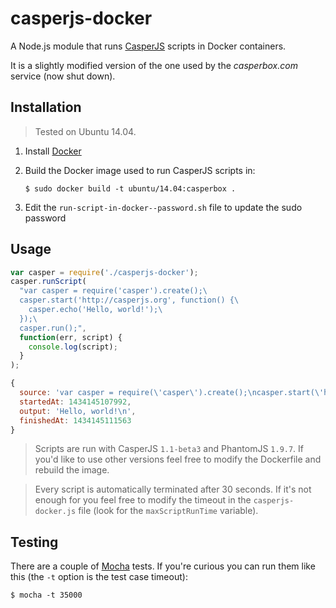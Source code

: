 # casperjs-docker

A Node.js module that runs [CasperJS](http://casperjs.org) scripts in Docker
containers.

It is a slightly modified version of the one used by the *casperbox.com* service
(now shut down).


## Installation

> Tested on Ubuntu 14.04.

1. Install [Docker](https://docs.docker.com/installation/#installation)
2. Build the Docker image used to run CasperJS scripts in:

    ```
    $ sudo docker build -t ubuntu/14.04:casperbox .
    ```

3. Edit the `run-script-in-docker--password.sh` file to update the sudo password


## Usage

```javascript
var casper = require('./casperjs-docker');
casper.runScript(
  "var casper = require('casper').create();\
  casper.start('http://casperjs.org', function() {\
    casper.echo('Hello, world!');\
  });\
  casper.run();",
  function(err, script) {
    console.log(script);
  }
);
```

```javascript
{
  source: 'var casper = require(\'casper\').create();\ncasper.start(\'http://casperjs.org\', function() {\n  casper.echo(\'Hello, world!\');\n});\ncasper.run();\n',
  startedAt: 1434145107992,
  output: 'Hello, world!\n',
  finishedAt: 1434145111563
}

```

> Scripts are run with CasperJS `1.1-beta3` and PhantomJS `1.9.7`. If you'd
like to use other versions feel free to modify the Dockerfile and rebuild
the image.

> Every script is automatically terminated after 30 seconds. If it's not enough
for you feel free to modify the timeout in the `casperjs-docker.js` file (look
for the `maxScriptRunTime` variable).


## Testing

There are a couple of [Mocha](http://mochajs.org) tests. If you're curious you
can run them like this (the `-t` option is the test case timeout):

```
$ mocha -t 35000
```
